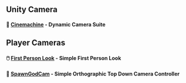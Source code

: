 ## Unity Camera

#### 🎥 [Cinemachine](https://unity.com/unity/features/editor/art-and-design/cinemachine) - Dynamic Camera Suite

## Player Cameras

#### 🖱️ [First Person Look](https://github.com/SpawnCampGames/Resources/blob/main/Camera/FirstPersonLook/setupandscript.md) - Simple First Person Look

#### 🎥 [SpawnGodCam](https://www.google.com) - Simple Orthographic Top Down Camera Controller  
